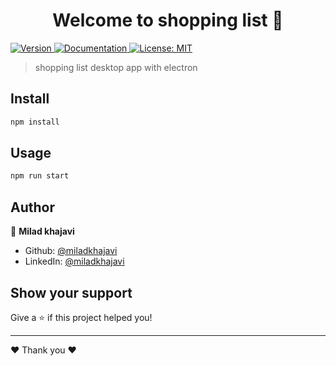 <h1 align="center">Welcome to shopping list 👋</h1>
<p>
  <a href="https://www.npmjs.com/package/shopping list" target="_blank">
    <img alt="Version" src="https://img.shields.io/npm/v/shopping list.svg">
  </a>
  <a href="https://github.com/miladkhajavi/electron-desktop-app" target="_blank">
    <img alt="Documentation" src="https://img.shields.io/badge/documentation-yes-brightgreen.svg" />
  </a>
  <a href="#" target="_blank">
    <img alt="License: MIT" src="https://img.shields.io/badge/License-MIT-yellow.svg" />
  </a>
</p>

> shopping list desktop app with electron

## Install

```sh
npm install
```

## Usage

```sh
npm run start
```

## Author

👤 **Milad khajavi**

* Github: [@miladkhajavi](https://github.com/miladkhajavi)
* LinkedIn: [@miladkhajavi](https://linkedin.com/in/miladkhajavi)

## Show your support

Give a ⭐️ if this project helped you!

***

 ❤️ Thank you ❤️
